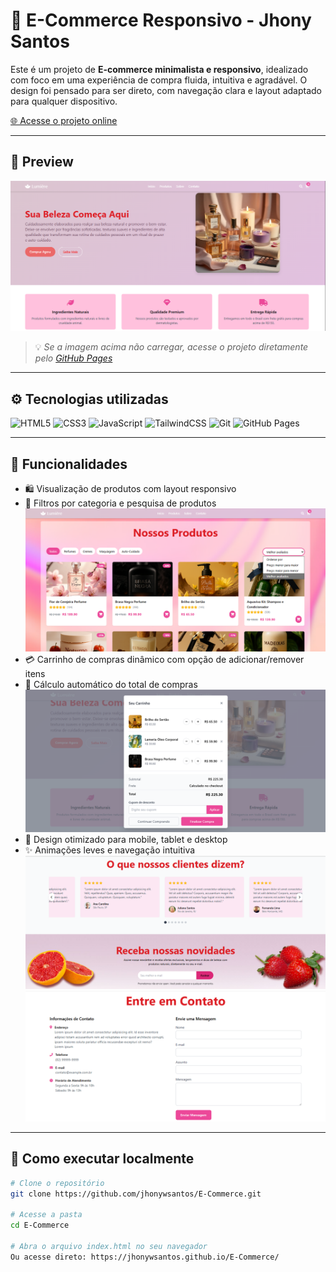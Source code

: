 # 🛒 E-Commerce Responsivo - Jhony Santos

Este é um projeto de **E-commerce minimalista e responsivo**, idealizado com foco em uma experiência de compra fluida, intuitiva e agradável. O design foi pensado para ser direto, com navegação clara e layout adaptado para qualquer dispositivo.

[🌐 Acesse o projeto online](https://jhonywsantos.github.io/E-Commerce/)

---

## 📸 Preview

![Preview do E-commerce](https://raw.githubusercontent.com/jhonywsantos/E-Commerce/main/src/information/GitHub/TelaInicio.png)

> 💡 *Se a imagem acima não carregar, acesse o projeto diretamente pelo [GitHub Pages](https://jhonywsantos.github.io/E-Commerce/)*

---

## ⚙️ Tecnologias utilizadas

![HTML5](https://img.shields.io/badge/HTML5-E34F26?style=for-the-badge&logo=html5&logoColor=fff)
![CSS3](https://img.shields.io/badge/CSS3-1572B6?style=for-the-badge&logo=css3&logoColor=fff)
![JavaScript](https://img.shields.io/badge/JavaScript-F7DF1E?style=for-the-badge&logo=javascript&logoColor=000)
![TailwindCSS](https://img.shields.io/badge/TailwindCSS-38B2AC?style=for-the-badge&logo=tailwind-css&logoColor=fff)
![Git](https://img.shields.io/badge/Git-F05032?style=for-the-badge&logo=git&logoColor=fff)
![GitHub Pages](https://img.shields.io/badge/GitHub%20Pages-121013?style=for-the-badge&logo=github&logoColor=fff)

---

## 🧩 Funcionalidades

- 🛍️ Visualização de produtos com layout responsivo
- 🔎 Filtros por categoria e pesquisa de produtos
![Produtos](https://raw.githubusercontent.com/jhonywsantos/E-Commerce/main/src/information/GitHub/NossosProdutos.png)
- 💳 Carrinho de compras dinâmico com opção de adicionar/remover itens
- 🧾 Cálculo automático do total de compras
![Carrinho](https://raw.githubusercontent.com/jhonywsantos/E-Commerce/main/src/information/GitHub/Carrinho.png)
- 📱 Design otimizado para mobile, tablet e desktop
- ✨ Animações leves e navegação intuitiva
![Avaliações](https://raw.githubusercontent.com/jhonywsantos/E-Commerce/main/src/information/GitHub/Avalia%C3%A7%C3%B5es.png)
![Contato](https://raw.githubusercontent.com/jhonywsantos/E-Commerce/main/src/information/GitHub/Contato.png)


---

## 🚀 Como executar localmente

```bash
# Clone o repositório
git clone https://github.com/jhonywsantos/E-Commerce.git

# Acesse a pasta
cd E-Commerce

# Abra o arquivo index.html no seu navegador
Ou acesse direto: https://jhonywsantos.github.io/E-Commerce/

